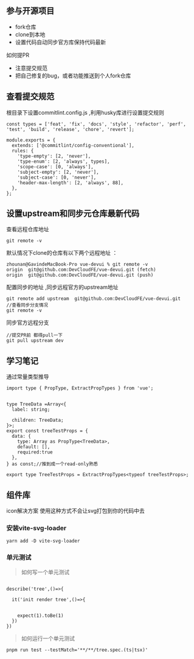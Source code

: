 <!--
 * @Author: GAtomis 850680822@qq.com
 * @Date: 2022-12-16 00:24:10
 * @LastEditors: GAtomis 850680822@qq.com
 * @LastEditTime: 2022-12-22 23:27:10
 * @FilePath: /workspace/demo.md
 * @Description: 这是默认设置,请设置`customMade`, 打开koroFileHeader查看配置 进行设置: https://github.com/OBKoro1/koro1FileHeader/wiki/%E9%85%8D%E7%BD%AE 
-->


## 参与开源项目

* fork仓库
* clone到本地
* 设置代码自动同步官方库保持代码最新


如何提PR
* 注意提交规范
* 把自己修复的bug，或者功能推送到个人fork仓库

## 查看提交规范
根目录下设置commitlint.config.js ,利用husky库进行设置提交规则
```
const types = ['feat', 'fix', 'docs', 'style', 'refactor', 'perf', 'test', 'build', 'release', 'chore', 'revert'];

module.exports = {
  extends: ['@commitlint/config-conventional'],
  rules: {
    'type-empty': [2, 'never'],
    'type-enum': [2, 'always', types],
    'scope-case': [0, 'always'],
    'subject-empty': [2, 'never'],
    'subject-case': [0, 'never'],
    'header-max-length': [2, 'always', 88],
  },
};

```
## 设置upstream和同步元仓库最新代码
查看远程仓库地址
```
git remote -v

```

默认情况下clone的仓库有以下两个远程地址 ：
``` 
zhounan@GavindeMacBook-Pro vue-devui % git remote -v
origin  git@github.com:DevCloudFE/vue-devui.git (fetch)
origin  git@github.com:DevCloudFE/vue-devui.git (push)

```
配置同步的地址 ,同步远程官方的upstream地址

```
git remote add upstream  git@github.com:DevCloudFE/vue-devui.git
//查看同步分支情况
git remote -v

```
同步官方远程分支  

```
//提交PR前 都得pull一下
git pull upstream dev

```

## 学习笔记
通过常量类型推导
```
import type { PropType, ExtractPropTypes } from 'vue';


type TreeData =Array<{
  label: string;

  children: TreeData;
}>;
export const treeTestProps = {
  data: {
    type: Array as PropType<TreeData>,
    default: [],
    required:true
  },
} as const;//推到成一个read-only熟悉 

export type TreeTestProps = ExtractPropTypes<typeof treeTestProps>;

```

## 组件库
icon解决方案 使用这种方式不会让svg打包到你的代码中去
### 安装vite-svg-loader
```
yarn add -D vite-svg-loader
```
### 单元测试

> 如何写一个单元测试
```

describe('tree',()=>{

  it('init render tree',()=>{


    expect(1).toBe(1)
  })
})

```
> 如何运行一个单元测试
```
pnpm run test --testMatch='**/**/tree.spec.(ts|tsx)'
```


